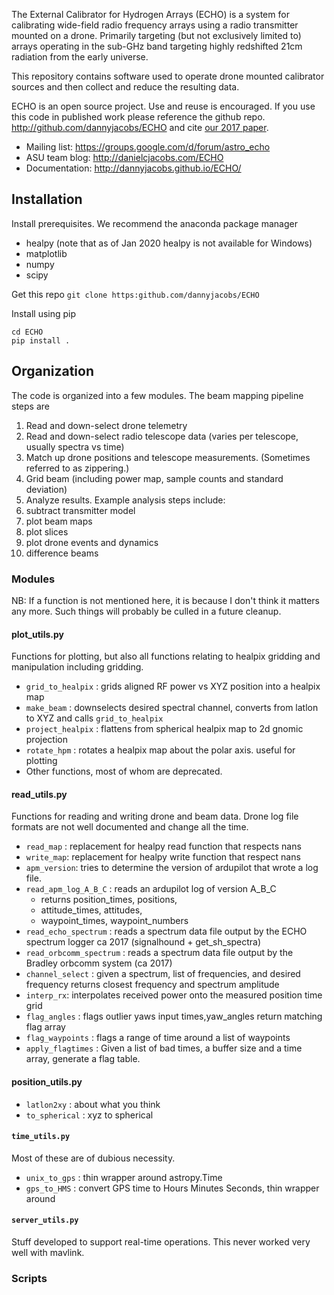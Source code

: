 The External Calibrator for Hydrogen Arrays (ECHO) is a system for calibrating wide-field radio frequency arrays using a radio transmitter mounted on a drone.
Primarily targeting (but not exclusively limited to) arrays operating in the sub-GHz band targeting highly redshifted
21cm radiation from the early universe.

This repository contains software used to operate drone mounted calibrator sources and then collect and reduce the
resulting data.

ECHO is an open source project. Use and reuse is encouraged.  If you use this code in published work please reference the github repo.
http://github.com/dannyjacobs/ECHO and cite [our 2017 paper](http://adsabs.harvard.edu/abs/2017PASP..129c5002J).

* Mailing list:   https://groups.google.com/d/forum/astro_echo
* ASU team blog:  http://danielcjacobs.com/ECHO
* Documentation:  http://dannyjacobs.github.io/ECHO/

## Installation
Install prerequisites. We recommend the anaconda package manager
* healpy (note that as of Jan 2020 healpy is not available for Windows)
* matplotlib
* numpy
* scipy

Get this repo
`git clone https:github.com/dannyjacobs/ECHO`

Install using pip
```
cd ECHO
pip install .
```


## Organization
The code is organized into a few modules. The beam mapping pipeline steps are
1. Read and down-select drone telemetry
2. Read and down-select radio telescope data (varies per telescope, usually spectra vs time)
3. Match up drone positions and telescope measurements. (Sometimes referred to as zippering.)
4. Grid beam (including power map, sample counts and standard deviation)
5. Analyze results. Example analysis steps include:
  1. subtract transmitter model
  2. plot beam maps
  3. plot slices
  4. plot drone events and dynamics  
  5. difference beams
### Modules
NB: If a function is not mentioned here, it is because I don't think it matters any more. Such things will probably be culled in a future cleanup.
 #### plot_utils.py
 Functions for plotting, but also all functions relating to healpix gridding
 and manipulation including gridding.
  * `grid_to_healpix` :  grids aligned RF power vs XYZ position
 into a healpix map
  * `make_beam` :  downselects desired spectral channel, converts from latlon to XYZ and calls `grid_to_healpix`
  * `project_healpix` :  flattens from spherical healpix map to 2d gnomic projection
  * `rotate_hpm` :  rotates a healpix map about the polar axis. useful for plotting
  * Other functions, most of whom are deprecated.
 #### read_utils.py
 Functions for reading and writing drone and beam data. Drone log file formats
 are not well documented and change all the time.
  * `read_map` : replacement for healpy read function that respects nans
  * `write_map`: replacement for healpy write function that respect nans
  * `apm_version`: tries to determine the version of ardupilot that wrote a log file.
  * `read_apm_log_A_B_C` : reads an ardupilot log of version A_B_C
    * returns position_times, positions,
    * attitude_times, attitudes,
    * waypoint_times, waypoint_numbers
  * `read_echo_spectrum` : reads a spectrum data file output by the ECHO spectrum logger ca 2017 (signalhound + get_sh_spectra)
  * `read_orbcomm_spectrum` : reads a spectrum data file output by the Bradley orbcomm system (ca 2017)
  * `channel_select` : given a spectrum, list of frequencies, and desired frequency returns closest frequency and spectrum amplitude
  * `interp_rx`: interpolates received power onto the measured position time grid
  * `flag_angles` : flags outlier yaws input times,yaw_angles return matching flag array
  * `flag_waypoints` : flags a range of time around a list of waypoints
  * `apply_flagtimes` : Given a list of bad times, a buffer size and a time array, generate a flag table.
#### position_utils.py
 * `latlon2xy` : about what you think
 * `to_spherical` : xyz to spherical
#### `time_utils.py`
Most of these are of dubious necessity.
 * `unix_to_gps` : thin wrapper around astropy.Time
 * `gps_to_HMS` : convert GPS time to Hours Minutes Seconds, thin wrapper around
#### `server_utils.py`
Stuff developed to support real-time operations. This never worked very well with mavlink.
### Scripts
